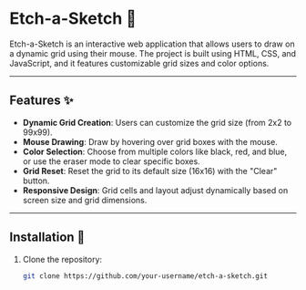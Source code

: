 # Etch-a-Sketch 🎨

Etch-a-Sketch is an interactive web application that allows users to draw on a dynamic grid using their mouse. The project is built using HTML, CSS, and JavaScript, and it features customizable grid sizes and color options.

---

## Features ✨

- **Dynamic Grid Creation**: Users can customize the grid size (from 2x2 to 99x99).
- **Mouse Drawing**: Draw by hovering over grid boxes with the mouse.
- **Color Selection**: Choose from multiple colors like black, red, and blue, or use the eraser mode to clear specific boxes.
- **Grid Reset**: Reset the grid to its default size (16x16) with the "Clear" button.
- **Responsive Design**: Grid cells and layout adjust dynamically based on screen size and grid dimensions.

---

## Installation 🔧

1. Clone the repository:
   ```bash
   git clone https://github.com/your-username/etch-a-sketch.git
